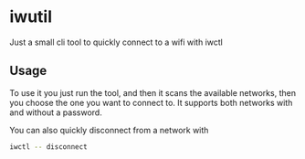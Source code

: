 # iwutil
Just a small cli tool to quickly connect to a wifi with iwctl

## Usage
To use it you just run the tool, and then it scans the available networks, then you choose the one you want to connect to. It supports both networks with and without a password.

You can also quickly disconnect from a network with
```bash
iwctl -- disconnect
```


